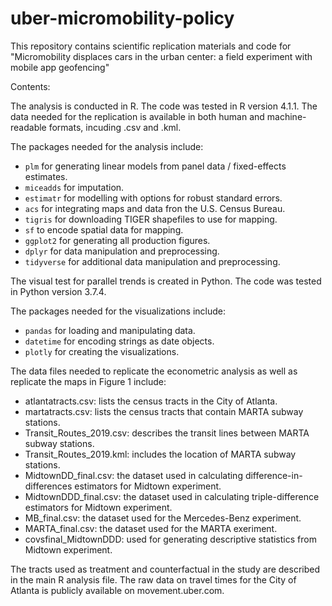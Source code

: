 # uber-micromobility-policy
This repository contains scientific replication materials and code for "Micromobility displaces cars in the urban center: a field experiment with mobile app geofencing"

Contents:

The analysis is conducted in R. The code was tested in R version 4.1.1. The data needed for the replication is available in both human and machine-readable formats, incuding .csv and .kml.

The packages needed for the analysis include:
- `plm` for generating linear models from panel data / fixed-effects estimates.
- `miceadds` for imputation.
- `estimatr` for modelling with options for robust standard errors.
- `acs` for integrating maps and data fron the U.S. Census Bureau. 
- `tigris` for downloading TIGER shapefiles to use for mapping.
- `sf` to encode spatial data for mapping.
- `ggplot2` for generating all production figures.
- `dplyr` for data manipulation and preprocessing. 
- `tidyverse` for additional data manipulation and preprocessing.

The visual test for parallel trends is created in Python. The code was tested in Python version 3.7.4. 

The packages needed for the visualizations include:
- `pandas` for loading and manipulating data.
- `datetime` for encoding strings as date objects.
- `plotly` for creating the visualizations.

The data files needed to replicate the econometric analysis as well as replicate the maps in Figure 1 include:
- atlantatracts.csv: lists the census tracts in the City of Atlanta.
- martatracts.csv: lists the census tracts that contain MARTA subway stations.
- Transit_Routes_2019.csv: describes the transit lines between MARTA subway stations.
- Transit_Routes_2019.kml: includes the location of MARTA subway stations.
- MidtownDD_final.csv: the dataset used in calculating difference-in-differences estimators for Midtown experiment.
- MidtownDDD_final.csv: the dataset used in calculating triple-difference estimators for Midtown experiment.
- MB_final.csv: the dataset used for the Mercedes-Benz experiment. 
- MARTA_final.csv: the dataset used for the MARTA exeriment.
- covsfinal_MidtownDDD: used for generating descriptive statistics from Midtown experiment.

The tracts used as treatment and counterfactual in the study are described in the main R analysis file. 
The raw data on travel times for the City of Atlanta is publicly available on movement.uber.com. 
